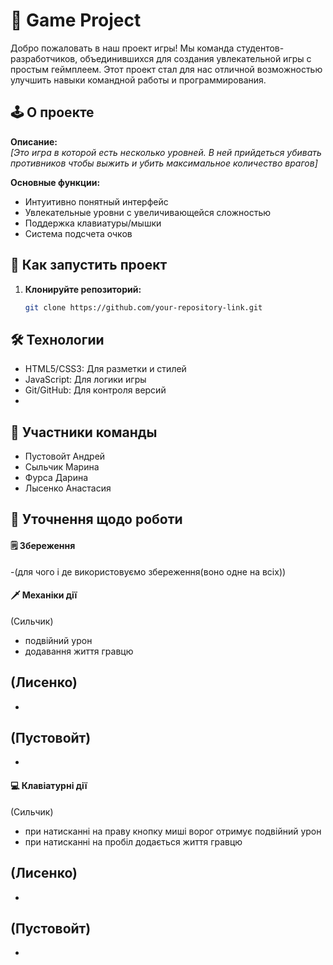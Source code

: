 # 📜 Game Project

Добро пожаловать в наш проект игры! Мы команда студентов-разработчиков, объединившихся для создания увлекательной игры с простым геймплеем. Этот проект стал для нас отличной возможностью улучшить навыки командной работы и программирования.

## 🕹️ О проекте

**Описание:**  
_[Это игра в которой есть несколько уровней. В ней прийдеться убивать противников чтобы выжить и убить максимальное количество врагов]_

**Основные функции:**
- Интуитивно понятный интерфейс
- Увлекательные уровни с увеличивающейся сложностью
- Поддержка клавиатуры/мышки
- Система подсчета очков

## 🚀 Как запустить проект

1. **Клонируйте репозиторий:**
   ```bash
   git clone https://github.com/your-repository-link.git

## 🛠️ Технологии

- HTML5/CSS3: Для разметки и стилей
- JavaScript: Для логики игры
- Git/GitHub: Для контроля версий
- 
## 🤝 Участники команды

- Пустовойт Андрей
- Сыльчик Марина
- Фурса Дарина
- Лысенко Анастасия

## 📒 Уточнення щодо роботи

#### 🗒 Збереження
-(для чого і де використовуємо збереження(воно одне на всіх))

#### 🗡 Механіки дії

(Сильчик)
- подвійний урон 
- додавання життя гравцю

(Лисенко)
-  
-

(Пустовойт)
- 
- 

#### 💻 Клавіатурні дії
(Сильчик)
- при натисканні на праву кнопку миші ворог отримує подвійний урон  
- при натисканні на пробіл додається життя гравцю

(Лисенко)
-  
-

(Пустовойт)
-  
- 

